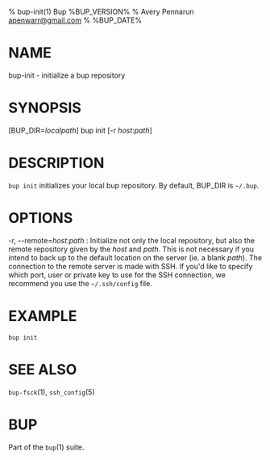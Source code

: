 % bup-init(1) Bup %BUP_VERSION%
% Avery Pennarun <apenwarr@gmail.com>
% %BUP_DATE%

# NAME

bup-init - initialize a bup repository

# SYNOPSIS

[BUP_DIR=*localpath*] bup init [-r *host*:*path*]

# DESCRIPTION

`bup init` initializes your local bup repository.  By default, BUP_DIR
is `~/.bup`.

# OPTIONS

-r, \--remote=*host*:*path*
:   Initialize not only the local repository, but also the
    remote repository given by the *host* and *path*.  This is
    not necessary if you intend to back up to the default
    location on the server (ie. a blank *path*).  The connection to the
    remote server is made with SSH.  If you'd like to specify which port, user
    or private key to use for the SSH connection, we recommend you use the
    `~/.ssh/config` file.


# EXAMPLE

    bup init
    

# SEE ALSO

`bup-fsck`(1), `ssh_config`(5)

# BUP

Part of the `bup`(1) suite.
